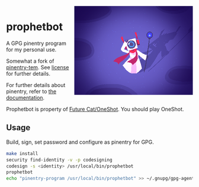 <img src="./prophetbot.png" alt="" align="right" />

# prophetbot

A GPG pinentry program for my personal use.

Somewhat a fork of [pinentry-tem](https://gitlab.com/notpushkin/pinentry-tem). See [license](./LICENSE.md) for further details.

For further details about pinentry, refer to [the documentation](https://github.com/gpg/pinentry/blob/7f7fd8bcfd74919091cc318b27b8617a9ef2ac82/doc/pinentry.texi).

Prophetbot is property of [Future Cat/OneShot](https://www.oneshot-game.com/). You should play OneShot.

## Usage

Build, sign, set password and configure as pinentry for GPG.

```sh
make install
security find-identity -v -p codesigning
codesign -s <identity> /usr/local/bin/prophetbot
prophetbot
echo "pinentry-program /usr/local/bin/prophetbot" >> ~/.gnupg/gpg-agent.conf
```
